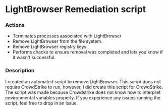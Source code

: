 # LightBrowser Remediation script

### Actions
- Terminates processes associated with LightBrowser
- Remove LightBrowser from the file system.
- Remove LightBrowser registry keys.
- Performs checks to ensure removal was completed and lets you know if it wasn't successful.

### Description

I created an automated script to remove LightBrowser.  This script does not require CrowdStrike to run, however, I did create this script for CrowdStrike.  The script was 
made because Crowdstrike does not know how to interpret environmental variables properly.  If you experience any issues running the script, feel free to drop in an issue.

